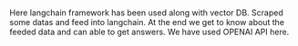 # 
Here langchain framework has been used along with vector DB.
Scraped some datas and feed into langchain. 
At the end we get to know about the feeded data and can able to get answers.
We have used OPENAI API here.
